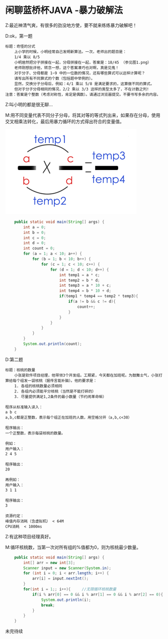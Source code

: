 # 闲聊蓝桥杯JAVA -暴力破解法   

Z:最近神清气爽，有很多的劲没地方使，要不就来练练暴力破解吧！

D:ok，第一题

```
标题：奇怪的分式
    上小学的时候，小明经常自己发明新算法。一次，老师出的题目是：
    1/4 乘以 8/5 
    小明居然把分子拼接在一起，分母拼接在一起，答案是：18/45 （参见图1.png）
    老师刚想批评他，转念一想，这个答案凑巧也对啊，真是见鬼！
    对于分子、分母都是 1~9 中的一位数的情况，还有哪些算式可以这样计算呢？
    请写出所有不同算式的个数（包括题中举例的）。
    显然，交换分子分母后，例如：4/1 乘以 5/8 是满足要求的，这算做不同的算式。
    但对于分子分母相同的情况，2/2 乘以 3/3 这样的类型太多了，不在计数之列!
注意：答案是个整数（考虑对称性，肯定是偶数）。请通过浏览器提交。不要书写多余的内容。
```

Z:叫小明的都是很无聊...

M:用不同变量代表不同分子分母，将其对等的等式列出来，如果存在分母，使用交叉相乘法转化，最后用暴力循环的方式得出符合的变量值。

![](..\image\p3.jpg)  

```java
	public static void main(String[] args) {
		int a = 0;
		int b = 0;
		int c = 0;
		int d = 0;
		int count = 0; 
		for (a = 1; a < 10; a++) {
			for (b = 1; b < 10; b++) {
				for (c = 1; c < 10; c++) {
					for (d = 1; d < 10; d++) {
						int temp1 = a * c;
						int temp2 = b * d;
						int temp3 = a * 10 + c;
						int temp4 = b * 10 + d;
						if(temp1 * temp4 == temp2 * temp3){
							if(a != b && c != d){
								count++;
							}
						}
					}
				}
			}
		}
		System.out.println(count);
	}
```

D:第二题

```
标题：核桃的数量
    小张是软件项目经理，他带领3个开发组。工期紧，今天都在加班呢。为鼓舞士气，小张打算给每个组发一袋核桃（据传言能补脑）。他的要求是：
    1. 各组的核桃数量必须相同
    2. 各组内必须能平分核桃（当然是不能打碎的）
    3. 尽量提供满足1,2条件的最小数量（节约闹革命嘛）

程序从标准输入读入：
a b c
a,b,c都是正整数，表示每个组正在加班的人数，用空格分开（a,b,c<30）

程序输出：
一个正整数，表示每袋核桃的数量。

例如：
用户输入：
2 4 5

程序输出：
20

再例如：
用户输入：
3 1 1

程序输出：
3

资源约定：
峰值内存消耗（含虚拟机） < 64M
CPU消耗  < 1000ms
```

Z:有这种项目经理真好。

M:循环核桃数，当第一次对所有组的%值都为0，则为核桃最少数量。

```java
	public static void main(String[] args) {
		int[] arr = new int[3];
		Scanner input = new Scanner(System.in);
		for (int i = 0; i < arr.length; i++) {
			arr[i] = input.nextInt();
		}
		for(int i = 1;; i++){     //无限循环核桃数量
			if(i % arr[0] == 0 && i % arr[1] == 0 && i % arr[2] == 0){
				System.out.println(i);
				break;
			}
		}
	}
```

未完待续